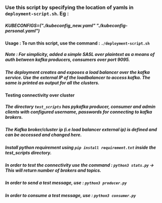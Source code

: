 ### Use this script by specifying the location of yamls in `deployment-script.sh`. Eg : 
##### KUBECONFIGS=("./kubeconfig_new.yaml" "./kubeconfig-personal.yaml") 

#### Usage : To run this script, use the command : `./deployment-script.sh`

##### Note : For simplicity, added a simple SASL over plaintext as a means of auth between kafka producers, consumers over port 9095. 

##### The deployment creates and exposes a load balancer over the kafka service. Use the external IP of the loadbalancer to access kafka. The same is printed as output for all the clusters.

#### Testing connectivity over cluster
##### The directory `test_scripts` has pykafka producer, consumer and admin clients with configured username, passwords for connecting to kafka brokers. 
##### The Kafka broker/cluster ip (i.e load balancer external ip) is defined and can be accessed and changed here.
##### Install python requirement using `pip install requirement.txt` inside the test_scripts directory.
##### In order to test the connectivity use the command : `python3 stats.py` -> This will return number of brokers and topics.
##### In order to send a test message, use : `python3 producer.py`
##### In order to consume a test message, use : `python3 consumer.py`